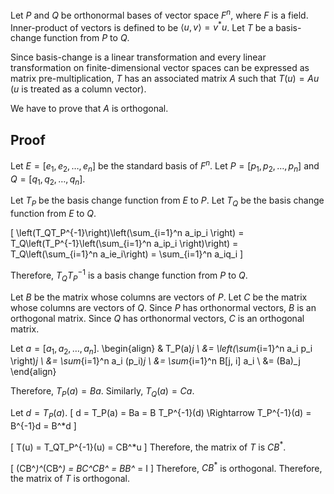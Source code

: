 Let $P$ and $Q$ be orthonormal bases of vector space $F^n$,
where $F$ is a field. Inner-product of vectors is defined to be $\langle u, v \rangle = v^*u$.
Let $T$ be a basis-change function from $P$ to $Q$.

Since basis-change is a linear transformation and every linear transformation
on finite-dimensional vector spaces can be expressed as matrix pre-multiplication,
$T$ has an associated matrix $A$ such that $T(u) = Au$ ($u$ is treated as a column vector).

We have to prove that $A$ is orthogonal.

## Proof

Let $E = [e_1, e_2, \ldots, e_n]$ be the standard basis of $F^n$.
Let $P = [p_1, p_2, \ldots, p_n]$ and $Q = [q_1, q_2, \ldots, q_n]$.

Let $T_P$ be the basis change function from $E$ to $P$.
Let $T_Q$ be the basis change function from $E$ to $Q$.

\[ \left(T_QT_P^{-1}\right)\left(\sum_{i=1}^n a_ip_i \right)
= T_Q\left(T_P^{-1}\left(\sum_{i=1}^n a_ip_i \right)\right)
= T_Q\left(\sum_{i=1}^n a_ie_i\right)
= \sum_{i=1}^n a_iq_i \]

Therefore, $T_QT_P^{-1}$ is a basis change function from $P$ to $Q$.

Let $B$ be the matrix whose columns are vectors of $P$.
Let $C$ be the matrix whose columns are vectors of $Q$.
Since $P$ has orthonormal vectors, $B$ is an orthogonal matrix.
Since $Q$ has orthonormal vectors, $C$ is an orthogonal matrix.

Let $a = [a_1, a_2, \ldots, a_n]$.
\begin{align}
& T_P(a)_j
\\ &= \left(\sum_{i=1}^n a_i p_i \right)_j
\\ &= \sum_{i=1}^n a_i (p_i)_j
\\ &= \sum_{i=1}^n B[j, i] a_i
\\ &= (Ba)_j
\end{align}

Therefore, $T_P(a) = Ba$.
Similarly, $T_Q(a) = Ca$.

Let $d = T_P(a)$.
\[ d = T_P(a) = Ba = B T_P^{-1}(d)
\Rightarrow T_P^{-1}(d) = B^{-1}d = B^*d \]

\[ T(u) = T_QT_P^{-1}(u) = CB^*u \]
Therefore, the matrix of $T$ is $CB^*$.

\[ (CB^*)^*(CB^*) = BC^*CB^* = BB^* = I \]
Therefore, $CB^*$ is orthogonal.
Therefore, the matrix of $T$ is orthogonal.
